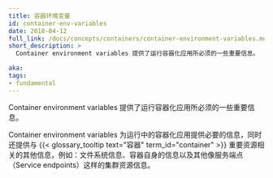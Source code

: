 ```yaml
---
title: 容器环境变量
id: container-env-variables
date: 2018-04-12
full_link: /docs/concepts/containers/container-environment-variables.md
short_description: >
  Container environment variables 提供了运行容器化应用所必须的一些重要信息。

aka: 
tags:
- fundamental
---
```


<!--
---
title: Container Environment Variables
id: container-env-variables
date: 2018-04-12
full_link: /docs/concepts/containers/container-environment-variables.md
short_description: >
  Container environment variables are name=value pairs that provide useful information into containers running in a Pod.

aka: 
tags:
- fundamental
---
-->

<!--
 Container environment variables are name=value pairs that provide useful information into containers running in a Pod.
-->

  Container environment variables 提供了运行容器化应用所必须的一些重要信息。
  
<!--more-->
<!--
Container environment variables provide information that is required by the running containerized applications along with information about important resources to the {{< glossary_tooltip text="Containers" term_id="container" >}}. For example, file system details, information about the container itself, and other cluster resources such as service endpoints.
-->

  Container environment variables 为运行中的容器化应用提供必要的信息，同时还提供与 {{< glossary_tooltip text="容器" term_id="container" >}} 重要资源相关的其他信息，例如：文件系统信息、容器自身的信息以及其他像服务端点（Service endpoints）这样的集群资源信息。
